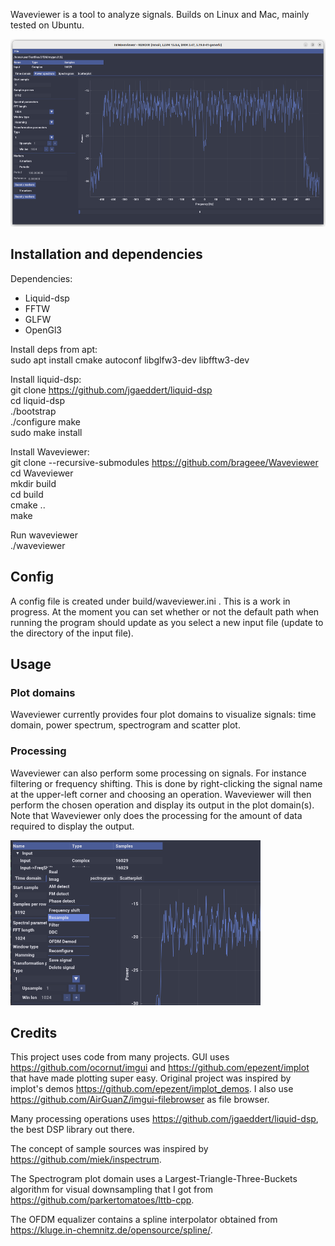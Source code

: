 
Waveviewer is a tool to analyze signals. Builds on Linux and Mac, mainly tested on Ubuntu.

<img src="gui/Images/screenshot1.png" alt="Power spectrum" width="600" height="300">

## Installation and dependencies ##

Dependencies:
- Liquid-dsp
- FFTW
- GLFW
- OpenGl3

Install deps from apt:  
sudo apt install cmake autoconf libglfw3-dev libfftw3-dev 

Install liquid-dsp:  
git clone https://github.com/jgaeddert/liquid-dsp  
cd liquid-dsp  
./bootstrap  
./configure 
make  
sudo make install  

Install Waveviewer:  
git clone --recursive-submodules https://github.com/brageee/Waveviewer  
cd Waveviewer  
mkdir build  
cd build  
cmake ..  
make  

Run waveviewer  
./waveviewer

## Config ##
A config file is created under build/waveviewer.ini . This is a work in progress. At the moment you can set whether or not the default path when running the program should update as you select a new input file (update to the directory of the input file).

## Usage ##

### Plot domains ###
Waveviewer currently provides four plot domains to visualize signals: time domain, power spectrum, spectrogram and scatter plot.

### Processing ###
Waveviewer can also perform some processing on signals. For instance filtering or frequency shifting. This is done by right-clicking the signal name at the upper-left corner and choosing an operation. Waveviewer will then perform the chosen operation and display its output in the plot domain(s). Note that Waveviewer only does the processing for the amount of data required to display the output.

<img src="gui/Images/screenshot2.png" alt="Power spectrum" width="400" height="264">

## Credits ##
This project uses code from many projects. GUI uses https://github.com/ocornut/imgui and https://github.com/epezent/implot that have made plotting super easy. Original project was inspired by implot's demos https://github.com/epezent/implot_demos.  I also use https://github.com/AirGuanZ/imgui-filebrowser as file browser.

Many processing operations uses https://github.com/jgaeddert/liquid-dsp, the best DSP library out there. 

The concept of sample sources was inspired by https://github.com/miek/inspectrum. 

The Spectrogram plot domain uses a Largest-Triangle-Three-Buckets algorithm for visual downsampling that I got from https://github.com/parkertomatoes/lttb-cpp.

The OFDM equalizer contains a spline interpolator obtained from https://kluge.in-chemnitz.de/opensource/spline/.
